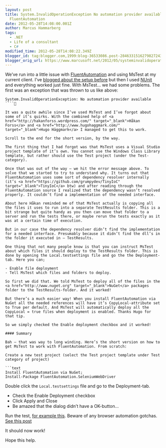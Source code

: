 ```yaml
---
layout: post
title: System.InvalidOperationException No automation provider available MsTest and
  FluentAutomation
date: 2012-05-28T14:08:00.001Z
author: Marcus Hammarberg
tags:
  - .NET
  - Life of a consultant
  - C#
modified_time: 2012-05-28T14:08:22.349Z
blogger_id: tag:blogger.com,1999:blog-36533086.post-2846331516279827243
blogger_orig_url: https://www.marcusoft.net/2012/05/systeminvalidoperationexception-no.html
---
```


We’ve run into a little issue with <a href="http://fluent.stirno.com/blog/" target="_blank">FluentAutomation</a> and using MsTest at my current client. I’ve <a href="https://www.marcusoft.net/2012/05/specflow-page-objects-and.html" target="_blank">blogged about the setup before</a> but then I used <a href="http://www.nunit.org/" target="_blank">NUnit</a> and everything worked just fine. With MsTest… we had some problems. The first was an exception that was thrown to us like above:

```text
System.InvalidOperationException: No automation provider available
````

It was a quite awhile since I’ve used MsTest and I’ve forgot about some of it’s quirks. With the combined help of <a href="http://hakanforss.wordpress.com/" target="_blank">Håkan Forss</a> and <a href="http://www.hugohaggmark.com/" target="_blank">Hugo Häggmark</a> I managed to get this to work.

Scroll to the end for the short version, by the way.

The first thing that I had forgot was that MsTest uses a Visual Studio project template of it’s own. You cannot use the Windows Class Library template, but rather should use the Test project (under the Test-category).

Once that was out of the way – we hit the error message above. To solve that we started to try to understand why. It turns out that FluentAutomation uses some sort of dependency resolver internally (it’s <a href="https://github.com/grumpydev/TinyIoC" target="_blank">TinyIoC</a> btw) and after reading through the FluentAutomation source I realized that the dependency wasn’t resolved properly. It couldn’t find a implementation of the needed interface.

About here Håkan reminded me of that MsTest actually is copying all the files it uses to run into a separate TestResults folder. This is a bit strange but quite handy as you then can move that folder to a server and run the tests there, or maybe rerun the tests exactly as it was at a certain time of execution.

But in our case the dependency resolver didn’t find the implementation for a needed interface. Presumably because it didn’t find the dll’s in the folder it executed in – TestResults.

One thing that not many people know is that you can instruct MsTest about which files it should deploy to the TestResults folder. This is done by opening the Local.testsettings file and go the the Deployment-tab. Here you can;

- Enable file deployment
- Tell MsTest which files and folders to deploy.

So first we did that. We told MsTest to deploy all of the files in the <a href="http://www.nuget.org" target="_blank">NuGet</a> packages folder to the TestResults-folder. And it worked!

But there’s a much easier way! When you install FluentAutomation via NuGet all the needed references will have it’s CopyLocal-attribute set to True per default. And MsTest will automatically deploy all the CopyLocal = true files when deployment is enabled. Thanks Hugo for that tip.

So we simply checked the Enable deployment checkbox and it worked!

#### Summary

Bah – that was way to long winding. Here’s the short version on how to get MsTest to work with FluentAutomation. From scratch:

Create a new test project (select the Test project template under Test category of project)

```text
Install FluentAutomation via NuGet;
Install-Package FluentAutomation.SeleniumWebDriver
```

Double click the `Local.testsettings` file and go to the Deployment-tab.

- Check the Enable Deployment checkbox
- Click Apply and Close
- Be amazed that the dialog didn’t have a OK-button…

Run the test,
<a href="http://fluent.stirno.com/docs/" target="_blank">for example
this</a>. Beware of any browser automation gotchas. <a
href="https://www.marcusoft.net/2012/05/specflow-page-objects-and.html"
target="_blank">See this post</a>

It should now work!

Hope this help.
